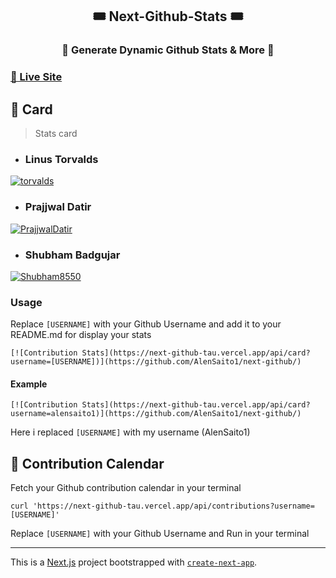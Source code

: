 <div align=center>

## 🎟️ Next-Github-Stats  🎟️
### 🌟 Generate Dynamic Github Stats & More  🌟

</div>

### [🔅 Live Site](https://next-github-tau.vercel.app/)

## 🎴 Card
> Stats card
- ### Linus Torvalds
[![torvalds](https://next-github-tau.vercel.app/api/card?username=torvalds)](https://github.com/torvalds)
- ### Prajjwal Datir
[![PrajjwalDatir](https://next-github-tau.vercel.app/api/card?username=PrajjwalDatir)](https://github.com/prajjwaldatir)

- ### Shubham Badgujar 
[![Shubham8550](https://next-github-tau.vercel.app/api/card?username=shubham8550)](https://github.com/shubham8550)

### Usage
Replace `[USERNAME]` with your Github Username and add it to your README.md for display your stats

```MD
[![Contribution Stats](https://next-github-tau.vercel.app/api/card?username=[USERNAME])](https://github.com/AlenSaito1/next-github/)
``` 
#### Example

```
[![Contribution Stats](https://next-github-tau.vercel.app/api/card?username=alensaito1)](https://github.com/AlenSaito1/next-github/)

```
Here i replaced `[USERNAME]` with my username (AlenSaito1)

## 📅 Contribution Calendar 
Fetch your Github contribution calendar in your terminal

```SH
curl 'https://next-github-tau.vercel.app/api/contributions?username=[USERNAME]'
```
Replace `[USERNAME]` with your Github Username and Run in your terminal

------

This is a [Next.js](https://nextjs.org/) project bootstrapped with [`create-next-app`](https://github.com/vercel/next.js/tree/canary/packages/create-next-app).
